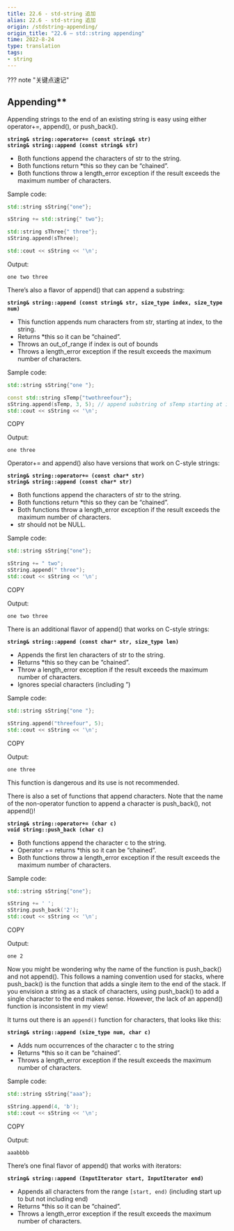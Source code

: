 ```yaml
---
title: 22.6 - std-string 追加
alias: 22.6 - std-string 追加
origin: /stdstring-appending/
origin_title: "22.6 — std::string appending"
time: 2022-8-24
type: translation
tags:
- string
---
```


??? note "关键点速记"

## Appending**

Appending strings to the end of an existing string is easy using either operator+=, append(), or push_back().

**`string& string::operator+= (const string& str)`**  
**`string& string::append (const string& str)`**  

-   Both functions append the characters of str to the string.
-   Both functions return *this so they can be “chained”.
-   Both functions throw a length_error exception if the result exceeds the maximum number of characters.

Sample code:

```cpp
std::string sString{"one"};

sString += std::string{" two"};

std::string sThree{" three"};
sString.append(sThree);

std::cout << sString << '\n';
```


Output:

```
one two three
```

There’s also a flavor of append() that can append a substring:

**`string& string::append (const string& str, size_type index, size_type num)`**

-   This function appends num characters from str, starting at index, to the string.
-   Returns *this so it can be “chained”.
-   Throws an out_of_range if index is out of bounds
-   Throws a length_error exception if the result exceeds the maximum number of characters.

Sample code:

```cpp
std::string sString{"one "};

const std::string sTemp{"twothreefour"};
sString.append(sTemp, 3, 5); // append substring of sTemp starting at index 3 of length 5
std::cout << sString << '\n';
```

COPY

Output:

```
one three
```

Operator+= and append() also have versions that work on C-style strings:

**`string& string::operator+= (const char* str)`**  
**`string& string::append (const char* str)`**  

-   Both functions append the characters of str to the string.
-   Both functions return *this so they can be “chained”.
-   Both functions throw a length_error exception if the result exceeds the maximum number of characters.
-   str should not be NULL.

Sample code:

```cpp
std::string sString{"one"};

sString += " two";
sString.append(" three");
std::cout << sString << '\n';
```

COPY

Output:

```
one two three
```

There is an additional flavor of append() that works on C-style strings:

**`string& string::append (const char* str, size_type len)`**  

-   Appends the first len characters of str to the string.
-   Returns *this so they can be “chained”.
-   Throw a length_error exception if the result exceeds the maximum number of characters.
-   Ignores special characters (including ”)

Sample code:

```cpp
std::string sString{"one "};

sString.append("threefour", 5);
std::cout << sString << '\n';
```

COPY

Output:

```
one three
```

This function is dangerous and its use is not recommended.

There is also a set of functions that append characters. Note that the name of the non-operator function to append a character is push_back(), not append()!

**`string& string::operator+= (char c)`**  
**`void string::push_back (char c)`**  

-   Both functions append the character c to the string.
-   Operator += returns *this so it can be “chained”.
-   Both functions throw a length_error exception if the result exceeds the maximum number of characters.

Sample code:

```cpp
std::string sString{"one"};

sString += ' ';
sString.push_back('2');
std::cout << sString << '\n';
```

COPY

Output:

```
one 2
```

Now you might be wondering why the name of the function is push_back() and not append(). This follows a naming convention used for stacks, where push_back() is the function that adds a single item to the end of the stack. If you envision a string as a stack of characters, using push_back() to add a single character to the end makes sense. However, the lack of an append() function is inconsistent in my view!

It turns out there is an `append()` function for characters, that looks like this:

**`string& string::append (size_type num, char c)`**  

-   Adds num occurrences of the character c to the string
-   Returns *this so it can be “chained”.
-   Throws a length_error exception if the result exceeds the maximum number of characters.

Sample code:

```cpp
std::string sString{"aaa"};

sString.append(4, 'b');
std::cout << sString << '\n';
```

COPY

Output:

```
aaabbbb
```

There’s one final flavor of append() that works with iterators:

**`string& string::append (InputIterator start, InputIterator end)`**  

-   Appends all characters from the range `[start, end)` (including start up to but not including end)
-   Returns *this so it can be “chained”.
-   Throws a length_error exception if the result exceeds the maximum number of characters.